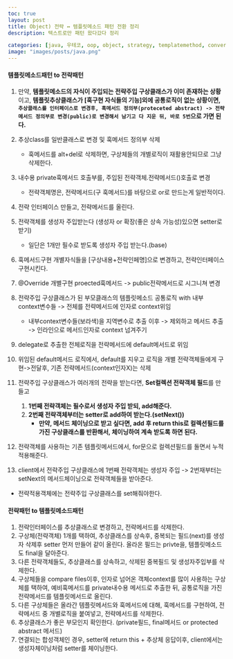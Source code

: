 ```yaml
---
toc: true
layout: post
title: Object) 전략 ↔ 템플릿메소드 패턴 전환 정리
description: 텍스트로만 패턴 왔다갔다 정리

categories: [java, 우테코, oop, object, strategy, templatemethod, convert ]
image: "images/posts/java.png"
---
```


#### 템플릿메소드패턴 to 전략패턴

1. 만약, **템플릿메소드의 자식이 주입되는 전략주입 구상클래스가 이미 존재하는 상황**이고,  **템플릿추상클래스가 [훅구현 자식들의 기능]외에 공통로직이 없는 상황이면, `추상클래스를 인터페이스로 변경후, 훅메서드 정의부(proteceted abstract) -> 전략메서드 정의부로 변경(public)로 변경해서 남기고 다 지운 뒤, 바로 5번`으로 가면 된다.** 
2. 추상class를 일반클래스로 변경 및 훅메서드 정의부 삭제
   - 훅메서드를 alt+del로 삭제하면, 구상체들의 개별로직이 재활용안되므로 그냥 삭제한다.
2. 내수용 private훅메서드 호출부를, 주입된 전략객체.전략메서드()호출로 변경
   - 전략객체명은, 전략메서드(구 훅메서드)를 바탕으로 or로 만드는게 일반적이다.
3. 전략 인터페이스 만들고, 전략메서드를 올린다.
4. 전략객체를 생성자 주입받는다 (생성자 or 확장(좋은 상속 가능성)있으면 setter로 받기)
   - 일단은 1개만 필수로 받도록 생성자 주입 받는다.(base)
5. 훅메서드구현 개별자식들을 [구상내용+전략인페명]으로 변경하고, 전략인터페이스 구현시킨다.
6. @Override 개별구현 proected훅메서드 ->  public전략메서드로 시그니쳐 변경

7. 전략주입 구상클래스가 된 부모클래스의 템플릿메소드 공통로직 with 내부 context변수들 -> 전체를 전략메서드에 인자로 context위임
    - 내부context변수들(보라색)을 지역변수로 추출 이후 -> 제외하고 메서드 추출 -> 인라인으로 메서드인자로 context 넘겨주기
8. delegate로 추출한 전체로직을 전략메서드에 default메서드로 위임 
9. 위임된 default메서드 로직에서, default를 지우고 로직을 개별 전략객체들에게 구현->전달후, 기존 전략메서드(context인자X)는 삭제

10. 전략주입 구상클래스가 여러개의 전략을 받는다면, **Set컬렉션 전략객체 필드**를 만들고
	1. **1번째 전략객체는 필수로서 생성자 주입 받되, add해준다.**
	2. **2번째 전략객체부터는 setter로 add하여 받는다.(setNext())**
		- **만약, 메서드 체이닝으로 받고 싶다면, add 후 return this로 컬렉션필드를 가진 구상클래스를 반환해서, 체이닝하여 계속 받도록 하면 된다.**
11. 전략객체를 사용하는 기존 템플릿메서드에서, for문으로 컬렉션필드를 돌면서 누적적용해준다.
12. client에서 전략주입 구상클래스에 1번째 전략객체는 생성자 주입 -> 2번재부터는 setNext의 메서드체이닝으로 전략객체들을 받아준다.	
   - 전략적용객체에는 전략주입 구상클래스를 set해줘야한다.

	
#### 전략패턴 to 템플릿메소드패턴
1. 전략인터페이스를 추상클래스로 변경하고, 전략메서드를 삭제한다.
2. 구상체(전략객체) 1개를 택하여, 추상클래스를 상속후, 중복되는 필드(next)를 생성자 삭제후 setter 먼저 만들어 같이 올린다. 올라온 필드는 privte을, 템플릿메소드도 final을 달아준다.
3. 다른 전략객체들도, 추상클래스를 상속하고, 삭제된 중복필드 및 생성자주입부를 삭제한다.
4. 구상체들을 compare files이후, 인자로 넘어온 객체context를 많이 사용하는 구상체를 택하여, 예비훅메서드를 private내수용 메서드로 추출한 뒤, 공통로직을 가진 전략메서드를 템플릿메서드로 올린다. 
5. 다른 구상체들은 올라간 템플릿메서드와 훅메서드에 대해, 훅메서드를 구현하여, 전략메서드 중 개별로직을 붙여넣고, 전략메서드를 삭제한다.
6. 추상클래스가 좋은 부모인지 확인한다. (private필드, final메서드 or protected abstract 메서드)
7. 연결되는 합성객체인 경우, setter에 return this + 추상체 응답이후, client에서는 생성자체이닝처럼 setter를 체이닝한다. 
